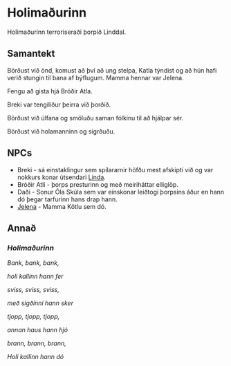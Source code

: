 # Holimaðurinn
Holimaðurinn terroriseraði þorpið Linddal.

## Samantekt
Börðust við önd, komust að því að ung stelpa, Katla týndist og að hún hafi verið
stungin til bana af býflugum. Mamma hennar var Jelena. 

Fengu að gista hjá Bróðir Atla.

Breki var tengiliður þeirra við þorðið.

Börðust við úlfana og smöluðu saman fólkinu til að hjálpar sér.

Börðust við holamanninn og sigrðuðu.

## NPCs
* Breki - sá einstaklingur sem spilararnir höfðu mest afskipti við og var nokkurs konar útsendari [Linda](/world/locations/lindir.md).
* Bróðir Atli - þorps presturinn og með meiriháttar elliglöp.
* Daði - Sonur Óla Skúla sem var einskonar leiðtogi þorpsins áður en hann dó þegar tarfurinn hans drap hann.
* [Jelena](/npcs/jelena.md) - Mamma Kötlu sem dó.

## Annað
### *Holimaðurinn*
*Bank, bank, bank,*

*holi kallinn hann fer*

*sviss, sviss, sviss,*

*með sigðinni hann sker*

*tjopp, tjopp, tjopp,*

*annan haus hann hjó*

*brann, brann, brann,*

*Holi kallinn hann dó*
